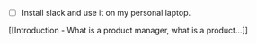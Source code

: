 
- [ ] Install slack and use it on my personal laptop. 

[[Introduction - What is a product manager, what is a product...]]
